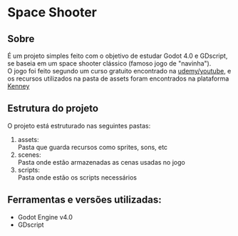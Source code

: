 # Space Shooter

## Sobre
É um projeto simples feito com o objetivo de estudar Godot 4.0 e GDscript, se baseia em um space shooter clássico (famoso jogo de "navinha"). <br>
O jogo foi feito segundo um curso gratuito encontrado na [udemy/youtube](https://www.udemy.com/course/godot-4-gdscript-20-space-shooter/), e os recursos utilizados na pasta de assets foram encontrados na plataforma [Kenney](https://kenney.nl/) <br>
## Estrutura do projeto
O projeto está estruturado nas seguintes pastas:
1. assets: <br>
Pasta que guarda recursos como sprites, sons, etc
2. scenes: <br>
Pasta onde estão armazenadas as cenas usadas no jogo
3. scripts: <br>
Pasta onde estão os scripts necessários
## Ferramentas e versões utilizadas:
* Godot Engine v4.0
* GDscript

